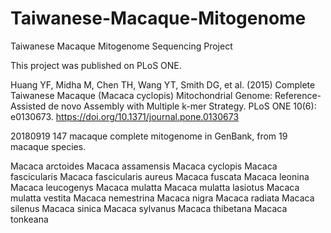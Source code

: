 # Taiwanese-Macaque-Mitogenome
Taiwanese Macaque Mitogenome Sequencing Project

This project was published on PLoS ONE.

Huang YF, Midha M, Chen TH, Wang YT, Smith DG, et al. (2015) Complete Taiwanese Macaque (Macaca cyclopis) Mitochondrial Genome: Reference-Assisted de novo Assembly with Multiple k-mer Strategy. PLoS ONE 10(6): e0130673. https://doi.org/10.1371/journal.pone.0130673

20180919
147 macaque complete mitogenome in GenBank, from 19 macaque species.

Macaca arctoides
Macaca assamensis
Macaca cyclopis
Macaca fascicularis
Macaca fascicularis aureus
Macaca fuscata
Macaca leonina
Macaca leucogenys
Macaca mulatta
Macaca mulatta lasiotus
Macaca mulatta vestita
Macaca nemestrina
Macaca nigra
Macaca radiata
Macaca silenus
Macaca sinica
Macaca sylvanus
Macaca thibetana
Macaca tonkeana
